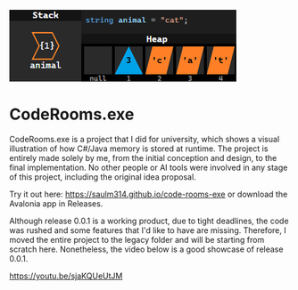 ![](/overview.png)

# CodeRooms.exe

CodeRooms.exe is a project that I did for university, which shows a visual illustration of how C#/Java memory is stored at runtime. The project is entirely made solely by me, from the initial conception and design, to the final implementation. No other people or AI tools were involved in any stage of this project, including the original idea proposal.

Try it out here: https://saulm314.github.io/code-rooms-exe or download the Avalonia app in Releases.

Although release 0.0.1 is a working product, due to tight deadlines, the code was rushed and some features that I'd like to have are missing. Therefore, I moved the entire project to the legacy folder and will be starting from scratch here. Nonetheless, the video below is a good showcase of release 0.0.1.

https://youtu.be/sjaKQUeUtJM
